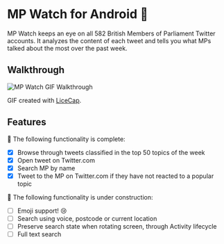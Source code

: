 # MP Watch for Android 👀

MP Watch keeps an eye on all 582 British Members of Parliament Twitter accounts. It analyzes the content of each tweet and tells you what MPs talked about the most over the past week.

## Walkthrough

<img src='http://i.imgur.com/dx3PvKm.gif' title='Walkthrough' width='' alt='MP Watch GIF Walkthrough' />

GIF created with [LiceCap](http://www.cockos.com/licecap/).

## Features

🎉 The following functionality is complete:
- [X] Browse through tweets classified in the top 50 topics of the week
- [X] Open tweet on Twitter.com
- [X] Search MP by name
- [X] Tweet to the MP on Twitter.com if they have not reacted to a popular topic

🔨 The following functionality is under construction:
- [ ] Emoji support! 😢
- [ ] Search using voice, postcode or current location
- [ ] Preserve search state when rotating screen, through Activity lifecycle
- [ ] Full text search
